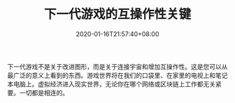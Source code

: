 ﻿---
title: "下一代游戏的互操作性关键"
date: 2020-01-16T21:57:40+08:00
lastmod: 2020-01-16T16:45:40+08:00
draft: false
authors: ["Octavia"]
description: "下一代游戏不是关于改进图形，而是关于连接宇宙和增加互操作性。这是您可以从最广泛的意义上看到的东西。游戏世界将在我们的口袋里、在家里的电视上和笔记本电脑上。虚拟经济进入现实世界，无论你在哪个网络或区块链上工作都无关紧要。一切都是相连的。"
featuredImage: "interoperability-key-for-next-generation-gaming.png"
tags: ["Virtual World","虚拟世界","Play to Earn"]
categories: ["news"]
news: ["虚拟世界"]
weight: 
lightgallery: true
pinned: false
recommend: false
recommend1: false
---

下一代游戏不是关于改进图形，而是关于连接宇宙和增加互操作性。这是您可以从最广泛的意义上看到的东西。游戏世界将在我们的口袋里、在家里的电视上和笔记本电脑上。虚拟经济进入现实世界，无论你在哪个网络或区块链上工作都无关紧要。一切都是相连的。

<!--more-->

